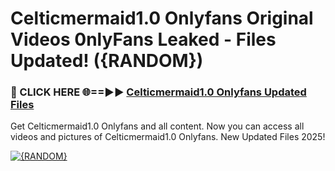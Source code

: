 # Celticmermaid1.0 Onlyfans Original Videos 0nlyFans Leaked - Files Updated! ({RANDOM})

<h3>🔴 CLICK HERE 🌐==►► <a href="https://betterlinks.top/A2PfLJ" rel="nofollow">Celticmermaid1.0 Onlyfans Updated Files</a></h3>

Get Celticmermaid1.0 Onlyfans and all content. Now you can access all videos and pictures of Celticmermaid1.0 Onlyfans. New Updated Files 2025!

[![{RANDOM}](https://i.imgur.com/ppqm5kG.gif)](https://betterlinks.top/A2PfLJ)